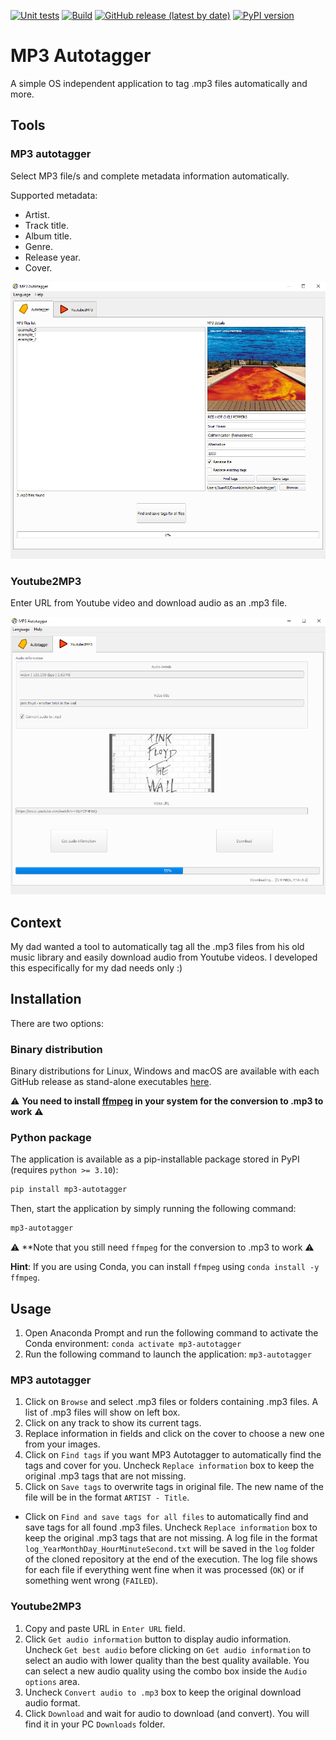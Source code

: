 [![Unit tests](https://github.com/jriverosesma/mp3-autotagger/actions/workflows/unit_tests.yaml/badge.svg)](https://github.com/jriverosesma/mp3-autotagger/actions/workflows/unit_tests.yaml)
[![Build](https://github.com/jriverosesma/mp3-autotagger/actions/workflows/build.yaml/badge.svg)](https://github.com/jriverosesma/mp3-autotagger/actions/workflows/build.yaml)
[![GitHub release (latest by date)](https://img.shields.io/github/v/release/jriverosesma/mp3-autotagger?include_prereleases&label=latest%20release&color=blue)](https://github.com/jriverosesma/mp3-autotagger/releases)
[![PyPI version](https://img.shields.io/pypi/v/mp3-autotagger.svg?color=blue)](https://pypi.org/project/mp3-autotagger/)

# MP3 Autotagger
A simple OS independent application to tag .mp3 files automatically and more.

## Tools
### MP3 autotagger
Select MP3 file/s and complete metadata information automatically.

Supported metadata:
- Artist.
- Track title.
- Album title.
- Genre.
- Release year.
- Cover.

![MP3 autotagger tool GUI general view](assets/mp3_autotagger_gui.png)

### Youtube2MP3
Enter URL from Youtube video and download audio as an .mp3 file.

![Youtube2MP3 tool GUI general view](assets/youtube2mp3_gui.png)

## Context
My dad wanted a tool to automatically tag all the .mp3 files from his old music library and easily download audio from Youtube videos. I developed this especifically for my dad needs only :)

## Installation

There are two options:

### Binary distribution

Binary distributions for Linux, Windows and macOS are available with each GitHub release as stand-alone executables [here](https://github.com/jriverosesma/mp3-autotagger/releases).

⚠️ **You need to install [ffmpeg](https://ffmpeg.org/) in your system for the conversion to .mp3 to work** ⚠️

### Python package

The application is available as a pip-installable package stored in PyPI (requires `python >= 3.10`):

```bash
pip install mp3-autotagger
```

Then, start the application by simply running the following command:

```bash
mp3-autotagger
```

⚠️ **Note that you still need `ffmpeg` for the conversion to .mp3 to work ⚠️

**Hint**: If you are using Conda, you can install `ffmpeg` using `conda install -y ffmpeg`.

## Usage
1. Open Anaconda Prompt and run the following command to activate the Conda environment: `conda activate mp3-autotagger`
2. Run the following command to launch the application: `mp3-autotagger`

### MP3 autotagger
1. Click on `Browse` and select .mp3 files or folders containing .mp3 files. A list of .mp3 files will show on left box.
2. Click on any track to show its current tags.
3. Replace information in fields and click on the cover to choose a new one from your images.
4. Click on `Find tags` if you want MP3 Autotagger to automatically find the tags and cover for you. Uncheck `Replace information` box to keep the original .mp3 tags that are not missing.
5. Click on `Save tags` to overwrite tags in original file. The new name of the file will be in the format `ARTIST - Title`.
- Click on `Find and save tags for all files` to automatically find and save tags for all found .mp3 files. Uncheck `Replace information` box to keep the original .mp3 tags that are not missing. A log file in the format `log_YearMonthDay_HourMinuteSecond.txt` will be saved in the `log` folder of the cloned repository at the end of the execution. The log file shows for each file if everything went fine when it was processed (`OK`) or if something went wrong (`FAILED`).

### Youtube2MP3
1. Copy and paste URL in `Enter URL` field.
2. Click `Get audio information` button to display audio information. Uncheck `Get best audio` before clicking on `Get audio information` to select an audio with lower quality than the best quality available. You can select a new audio quality using the combo box inside the `Audio options` area.
3. Uncheck `Convert audio to .mp3` box to keep the original download audio format.
4. Click `Download` and wait for audio to download (and convert). You will find it in your PC `Downloads` folder.
